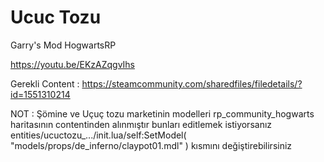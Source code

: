 # Ucuc Tozu
Garry's Mod HogwartsRP

https://youtu.be/EKzAZqgvIhs

Gerekli Content :
https://steamcommunity.com/sharedfiles/filedetails/?id=1551310214

NOT : Şömine ve Uçuç tozu marketinin modelleri rp_community_hogwarts haritasının contentinden alınmıştır bunları editlemek istiyorsanız
entities/ucuctozu_.../init.lua/self:SetModel( "models/props/de_inferno/claypot01.mdl"  ) kısmını değiştirebilirsiniz
